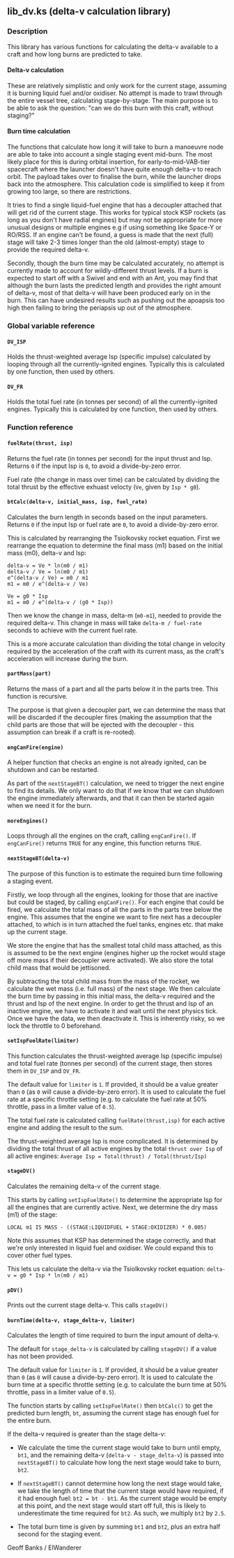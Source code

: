 ## lib\_dv.ks (delta-v calculation library)

### Description

This library has various functions for calculating the delta-v available to a craft and how long burns are predicted to take.

#### Delta-v calculation

These are relatively simplistic and only work for the current stage, assuming it is burning liquid fuel and/or oxidiser. No attempt is made to trawl through the entire vessel tree, calculating stage-by-stage. The main purpose is to be able to ask the question: "can we do this burn with this craft, without staging?"

#### Burn time calculation

The functions that calculate how long it will take to burn a manoeuvre node are able to take into account a single staging event mid-burn. The most likely place for this is during orbital insertion, for early-to-mid-VAB-tier spacecraft where the launcher doesn't have quite enough delta-v to reach orbit. The payload takes over to finalise the burn, while the launcher drops back into the atmosphere. This calculation code is simplified to keep it from growing too large, so there are restrictions.

It tries to find a single liquid-fuel engine that has a decoupler attached that will get rid of the current stage. This works for typical stock KSP rockets (as long as you don't have radial engines) but may not be appropriate for more unusual designs or multiple engines e.g if using something like Space-Y or RO/RSS. If an engine can't be found, a guess is made that the next (full) stage will take 2-3 times longer than the old (almost-empty) stage to provide the required delta-v.

Secondly, though the burn time may be calculated accurately, no attempt is currently made to account for wildly-different thrust levels. If a burn is expected to start off with a Swivel and end with an Ant, you may find that although the burn lasts the predicted length and provides the right amount of delta-v, most of that delta-v will have been produced early on in the burn. This can have undesired results such as pushing out the apoapsis too high then failing to bring the periapsis up out of the atmosphere.

### Global variable reference

#### `DV_ISP`

Holds the thrust-weighted average Isp (specific impulse) calculated by looping through all the currently-ignited engines. Typically this is calculated by one function, then used by others.

#### `DV_FR`

Holds the total fuel rate (in tonnes per second) of all the currently-ignited engines. Typically this is calculated by one function, then used by others.

### Function reference

#### `fuelRate(thrust, isp)`

Returns the fuel rate (in tonnes per second) for the input thrust and Isp. Returns `0` if the input Isp is `0`, to avoid a divide-by-zero error.

Fuel rate (the change in mass over time) can be calculated by dividing the total thrust by the effective exhuast velocty (`Ve`, given by `Isp * g0`).

#### `btCalc(delta-v, initial_mass, isp, fuel_rate)`

Calculates the burn length in seconds based on the input parameters. Returns `0` if the input Isp or fuel rate are `0`, to avoid a divide-by-zero error.

This is calculated by rearranging the Tsiolkovsky rocket equation. First we rearrange the equation to determine the final mass (m1) based on the initial mass (m0), delta-v and Isp:

    delta-v = Ve * ln(m0 / m1)
    delta-v / Ve = ln(m0 / m1)
    e^(delta-v / Ve) = m0 / m1
    m1 = m0 / e^(delta-v / Ve)
    
    Ve = g0 * Isp
    m1 = m0 / e^(delta-v / (g0 * Isp))

Then we know the change in mass, delta-m (`m0-m1`), needed to provide the required delta-v. This change in mass will take `delta-m / fuel-rate` seconds to achieve with the current fuel rate.

This is a more accurate calculation than dividing the total change in velocity required by the acceleration of the craft with its current mass, as the craft's acceleration will increase during the burn.

#### `partMass(part)`

Returns the mass of a part and all the parts below it in the parts tree. This function is recursive.

The purpose is that given a decoupler part, we can determine the mass that will be discarded if the decoupler fires (making the assumption that the child parts are those that will be ejected with the decoupler - this assumption can break if a craft is re-rooted).

#### `engCanFire(engine)`

A helper function that checks an engine is not already ignited, can be shutdown and can be restarted.

As part of the `nextStageBT()` calculation, we need to trigger the next engine to find its details. We only want to do that if we know that we can shutdown the engine immediately afterwards, and that it can then be started again when we need it for the burn.

#### `moreEngines()`

Loops through all the engines on the craft, calling `engCanFire()`. If `engCanFire()` returns `TRUE` for any engine, this function returns `TRUE`.

#### `nextStageBT(delta-v)`

The purpose of this function is to estimate the required burn time following a staging event.

Firstly, we loop through all the engines, looking for those that are inactive but could be staged, by calling `engCanFire()`. For each engine that could be fired, we calculate the total mass of all the parts in the parts tree below the engine. This assumes that the engine we want to fire next has a decoupler attached, to which is in turn attached the fuel tanks, engines etc. that make up the current stage.

We store the engine that has the smallest total child mass attached, as this is assumed to be the next engine (engines higher up the rocket would stage off more mass if their decoupler were activated). We also store the total child mass that would be jettisoned.

By subtracting the total child mass from the mass of the rocket, we calculate the wet mass (i.e. full mass) of the next stage. We then calculate the burn time by passing in this initial mass, the delta-v required and the thrust and Isp of the next engine. In order to get the thrust and Isp of an inactive engine, we have to activate it and wait until the next physics tick. Once we have the data, we then deactivate it. This is inherently risky, so we lock the throttle to 0 beforehand.

#### `setIspFuelRate(limiter)`

This function calculates the thrust-weighted average Isp (specific impulse) and total fuel rate (tonnes per second) of the current stage, then stores them in `DV_ISP` and `DV_FR`.

The default value for `limiter` is `1`. If provided, it should be a value greater than `0` (as `0` will cause a divide-by-zero error). It is used to calculate the fuel rate at a specific throttle setting (e.g. to calculate the fuel rate at 50% throttle, pass in a limiter value of `0.5`).

The total fuel rate is calculated calling `fuelRate(thrust,isp)` for each active engine and adding the result to the sum.

The thrust-weighted average Isp is more complicated. It is determined by dividing the total thrust of all active engines by the total `thrust over Isp` of all active engines: `Average Isp = Total(thrust) / Total(thrust/Isp)`

#### `stageDV()`

Calculates the remaining delta-v of the current stage.

This starts by calling `setIspFuelRate()` to determine the appropriate Isp for all the engines that are currently active. Next, we determine the dry mass (m1) of the stage:

    LOCAL m1 IS MASS - ((STAGE:LIQUIDFUEL + STAGE:OXIDIZER) * 0.005)
Note this assumes that KSP has determined the stage correctly, and that we're only interested in liquid fuel and oxidiser. We could expand this to cover other fuel types.

This lets us calculate the delta-v via the Tsiolkovsky rocket equation: `delta-v = g0 * Isp * ln(m0 / m1)`

#### `pDV()`

Prints out the current stage delta-v. This calls `stageDV()`

#### `burnTime(delta-v, stage_delta-v, limiter)`

Calculates the length of time required to burn the input amount of delta-v.

The default for `stage_delta-v` is calculated by calling `stageDV()` if a value has not been provided.

The default value for `limiter` is `1`. If provided, it should be a value greater than `0` (as `0` will cause a divide-by-zero error). It is used to calculate the burn time at a specific throttle setting (e.g. to calculate the burn time at 50% throttle, pass in a limiter value of `0.5`).

The function starts by calling `setIspFuelRate()` then `btCalc()` to get the predicted burn length, `bt`, assuming the current stage has enough fuel for the entire burn.

If the delta-v required is greater than the stage delta-v:

* We calculate the time the current stage would take to burn until empty, `bt1`, and the remaining delta-v (`delta-v - stage_delta-v`) is passed into `nextStageBT()` to calculate how long the next stage would take to burn, `bt2`. 

* If `nextStageBT()` cannot determine how long the next stage would take, we take the length of time that the current stage would have required, if it had enough fuel: `bt2 = bt - bt1`. As the current stage would be empty at this point, and the next stage would start off full, this is likely to underestimate the time required for `bt2`. As such, we multiply `bt2` by `2.5`.

* The total burn time is given by summing `bt1` and `bt2`, plus an extra half second for the staging event.

Geoff Banks / ElWanderer
